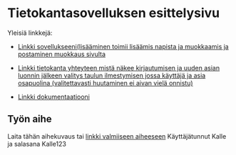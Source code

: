 # Tietokantasovelluksen esittelysivu

Yleisiä linkkejä:

* [Linkki sovellukseeni(lisääminen toimii lisäämis napista ja muokkaamis ja postaminen muokkaus sivulta](http://tierahir.users.cs.helsinki.fi/titolabra2/) 
* [Linkki tietokanta yhteyteen mistä näkee kirjautumisen ja uuden asian luonnin jälkeen valitys taulun ilmestymisen jossa käyttäjä ja asia osapuolina (valitettavasti huutaminen ei aivan vielä onnistu)](http://tierahir.users.cs.helsinki.fi/titolabra2/tietokantayhteys)

* [Linkki dokumentaatiooni](https://github.com/teiran/Tsoha-Bootstrap/blob/master/doc/Documentaatio.pdf)

## Työn aihe

Laita tähän aihekuvaus tai [linkki valmiiseen aiheeseen](http://advancedkittenry.github.io/suunnittelu_ja_tyoymparisto/aiheet/Pokemon-kanta.html)
Käyttäjätunnut Kalle ja salasana Kalle123
